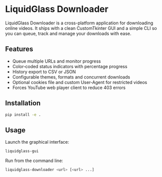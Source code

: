# LiquidGlass Downloader

LiquidGlass Downloader is a cross-platform application for downloading online videos.  It ships with a clean CustomTkinter GUI and a simple CLI so you can queue, track and manage your downloads with ease.

## Features
- Queue multiple URLs and monitor progress
- Color‑coded status indicators with percentage progress
- History export to CSV or JSON
- Configurable themes, formats and concurrent downloads
- Optional cookies file and custom User-Agent for restricted videos
- Forces YouTube web player client to reduce 403 errors

## Installation
```bash
pip install -e .
```

## Usage
Launch the graphical interface:
```bash
liquidglass-gui
```
Run from the command line:
```bash
liquidglass-downloader <url> [<url> ...]
```
